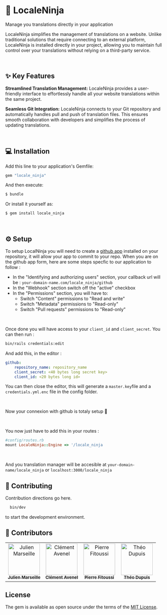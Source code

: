 # 🥷 LocaleNinja

Manage you translations directly in your application

LocaleNinja simplifies the management of translations on a website. Unlike traditional solutions that require connecting to an external platform, LocaleNinja is installed directly in your project, allowing you to maintain full control over your translations without relying on a third-party service.

<br/>

## ✨ Key Features
**Streamlined Translation Management:** LocaleNinja provides a user-friendly interface to effortlessly handle all your website translations within the same project.

**Seamless Git Integration:** LocaleNinja connects to your Git repository and automatically handles pull and push of translation files. This ensures smooth collaboration with developers and simplifies the process of updating translations.

<br/>

## 💻 Installation
Add this line to your application's Gemfile:

```ruby
gem "locale_ninja"
```

And then execute:
```bash
$ bundle
```

Or install it yourself as:
```bash
$ gem install locale_ninja
```

<br/>

## ⚙️ Setup

To setup LocalNinja you will need to create a [github app](https://docs.github.com/en/apps/creating-github-apps/registering-a-github-app/registering-a-github-app) installed on your repository, it will allow your app to commit to your repo. When you are on the github app form, here are some steps specfic to our application to follow :

- In the "Identifying and authorizing users" section, your callback url will be : `your-domain-name.com/locale_ninja/github`
- In the "Webhook" section switch off the "active" checkbox
- In the "Permissions" section, you will have to:
    - Switch "Content" permissions to "Read and write"
    - Switch "Metadata" permissions to "Read-only"
    - Switch "Pull requests" permissions to "Read-only"
      
<br/>

Once done you will have access to your `client_id` and `client_secret`. You can then run :

```sh
bin/rails credentials:edit
```

And add this, in the editor :
```yaml
github:
    repository_name: repository_name
    client_secret: <40 bytes long secret key>
    client_id: <20 bytes long id>
```

You can then close the editor, this will generate a `master.key`file and a `credentials.yml.enc` file in the config folder.

<br/>

Now your connexion with github is totaly setup 🎉

<br/>

You now just have to add this in your routes  :
```ruby
#config/routes.rb
mount LocaleNinja::Engine => '/locale_ninja
```

<br/>

And you translation manager will be accesible at `your-domain-name/locale_ninja` or `localhost:3000/locale_ninja`


## 📄 Contributing
Contribution directions go here.
```bash
  bin/dev
```
to start the development environment.


## 👥 Contributors 

<table>
  <tbody>
    <tr>
      <td align="center" valign="top" width="25%"><a href="https://twitter.com/julienmarseil"><img src="https://avatars.githubusercontent.com/u/18447285?v=4" width="100px;" alt="Julien Marseille"/><br /><sub><b>Julien Marseille</b></sub></a></td>
      <td align="center" valign="top" width="25%"><a href="https://twitter.com/ClementAvenel"><img src="https://avatars.githubusercontent.com/u/29872940?v=4" width="100px;" alt="Clément Avenel"/><br /><sub><b>Clément Avenel</b></sub></a></td>
      <td align="center" valign="top" width="25%"><a href="https://www.linkedin.com/in/pierre-fitoussi-267133135/"><img src="https://avatars.githubusercontent.com/u/79254731?v=4" width="100px;" alt="Pierre Fitoussi"/><br /><sub><b>Pierre Fitoussi</b></sub></a></td>
      <td align="center" valign="top" width="25%"><a href="https://twitter.com/masterpoo_dev"><img src="https://avatars.githubusercontent.com/u/92919588?v=4" width="100px;" alt="Théo Dupuis"/><br /><sub><b>Théo Dupuis</b></sub></a></td>
    </tr>
</table>
</table>


## License
The gem is available as open source under the terms of the [MIT License](https://opensource.org/licenses/MIT).
